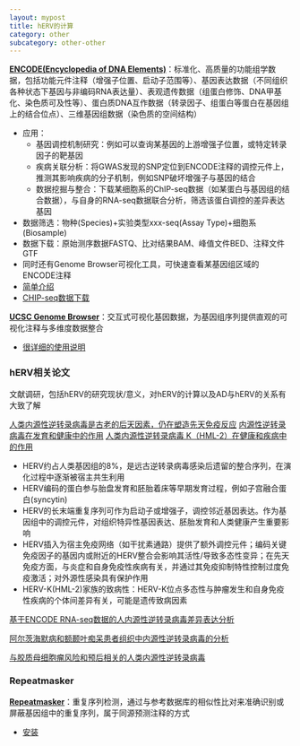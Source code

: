 ```yaml
---
layout: mypost
title: hERV的计算
category: other
subcategory: other-other
---
```



<!-- more -->

**[ENCODE(Encyclopedia of DNA Elements)](https://www.encodeproject.org/)**：标准化、高质量的功能组学数据，包括功能元件注释（增强子位置、启动子范围等）、基因表达数据（不同组织各种状态下基因与非编码RNA表达量）、表观遗传数据（组蛋白修饰、DNA甲基化、染色质可及性等）、蛋白质DNA互作数据（转录因子、组蛋白等蛋白在基因组上的结合位点）、三维基因组数据（染色质的空间结构）
- 应用：
  - 基因调控机制研究：例如可以查询某基因的上游增强子位置，或特定转录因子的靶基因
  - 疾病关联分析：将GWAS发现的SNP定位到ENCODE注释的调控元件上，推测其影响疾病的分子机制，例如SNP破坏增强子与基因的结合
  - 数据挖掘与整合：下载某细胞系的ChIP-seq数据（如某蛋白与基因组的结合数据），与自身的RNA-seq数据联合分析，筛选该蛋白调控的差异表达基因
- 数据筛选：物种(Species)+实验类型xxx-seq(Assay Type)+细胞系(Biosample)
- 数据下载：原始测序数据FASTQ、比对结果BAM、峰值文件BED、注释文件GTF
- 同时还有Genome Browser可视化工具，可快速查看某基因组区域的ENCODE注释
- [简单介绍](https://cloud.tencent.com/developer/article/1731555)
- [CHIP-seq数据下载](https://www.jianshu.com/p/b77b9c958686)

**[UCSC Genome Browser](https://genome.ucsc.edu/)**：交互式可视化基因数据，为基因组序列提供直观的可视化注释与多维度数据整合
- [很详细的使用说明](https://zhuanlan.zhihu.com/p/697019826)

### hERV相关论文
文献调研，包括hERV的研究现状/意义，对hERV的计算以及AD与hERV的关系有大致了解

[人类内源性逆转录病毒是古老的后天因素，仍在塑造先天免疫反应](https://www.frontiersin.org/journals/immunology/articles/10.3389/fimmu.2018.02039/full)
[内源性逆转录病毒在发育和健康中的作用](https://www.sciencedirect.com/science/article/pii/S0966842X23002676?via%3Dihub)
[人类内源性逆转录病毒 K（HML-2）在健康和疾病中的作用](https://www.frontiersin.org/journals/microbiology/articles/10.3389/fmicb.2020.01690/full)
- HERV约占人类基因组的8%，是远古逆转录病毒感染后遗留的整合序列，在演化过程中逐渐被宿主共生利用
- HERV编码的蛋白参与胎盘发育和胚胎着床等早期发育过程，例如子宫融合蛋白(syncytin)
- HERV的长末端重复序列可作为启动子或增强子，调控邻近基因表达。作为基因组中的调控元件，对组织特异性基因表达、胚胎发育和人类健康产生重要影响
- HERV插入为宿主免疫网络（如干扰素通路）提供了额外调控元件；编码关键免疫因子的基因内或附近的HERV整合会影响其活性/导致多态性变异；在先天免疫方面，与炎症和自身免疫性疾病有关，并通过其免疫抑制特性控制过度免疫激活；对外源性感染具有保护作用
- HERV-K(HML-2)家族的致病性：HERV-K位点多态性与肿瘤发生和自身免疫性疾病的个体间差异有关，可能是遗传致病因素

[基于ENCODE RNA-seq数据的人内源性逆转录病毒差异表达分析](https://bmcmedgenomics.biomedcentral.com/articles/10.1186/s12920-015-0146-5#:~:text=HERV,However%2C%20in%20order%20to)



[阿尔茨海默病和额颞叶痴呆患者组织中内源性逆转录病毒的分析](https://alz-journals.onlinelibrary.wiley.com/doi/10.1002/alz.076742)

[与胶质母细胞瘤风险和预后相关的人类内源性逆转录病毒](https://www.nature.com/articles/s41417-024-00868-3)



### Repeatmasker
**[Repeatmasker](https://www.repeatmasker.org/)**：重复序列检测，通过与参考数据库的相似性比对来准确识别或屏蔽基因组中的重复序列，属于同源预测注释的方式
- [安装](https://blog.csdn.net/m0_65437087/article/details/148420035)
